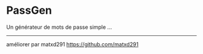 # PassGen
Un générateur de mots de passe simple ...
___
améliorer par matxd291  https://github.com/matxd291
